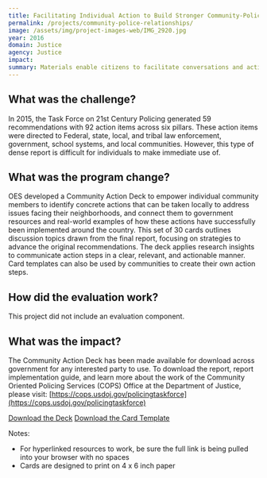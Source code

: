 ```yaml
---
title: Facilitating Individual Action to Build Stronger Community-Police Relationships
permalink: /projects/community-police-relationships/
image: /assets/img/project-images-web/IMG_2920.jpg
year: 2016
domain: Justice
agency: Justice
impact:
summary: Materials enable citizens to facilitate conversations and action planning around better community policing.
---
```


## What was the challenge?

In 2015, the Task Force on 21st Century Policing generated 59 recommendations with 92 action items across six pillars. These action items were directed to Federal, state, local, and tribal law enforcement, government, school systems, and local communities. However, this type of dense report is difficult for individuals to make immediate use of. 

## What was the program change?

OES developed a Community Action Deck to empower individual community members to identify concrete actions that can be taken locally to address issues facing their neighborhoods, and connect them to government resources and real-world examples of how these actions have successfully been implemented around the country. This set of 30 cards outlines discussion topics drawn from the final report, focusing on strategies to advance the original recommendations. The deck applies research insights to communicate action steps in a clear, relevant, and actionable manner. Card templates can also be used by communities to create their own action steps. 

## How did the evaluation work?

This project did not include an evaluation component.

## What was the impact?

The Community Action Deck has been made available for download across government for any interested party to use. To download the report, report implementation guide, and learn more about the work of the Community Oriented Policing Services (COPS) Office at the Department of Justice, please visit: [https://cops.usdoj.gov/policingtaskforce](https://cops.usdoj.gov/policingtaskforce)

<a class="usa-button" href="{{site.baseurl}}/assets/abstracts/1606-1-Community-Action-Deck.pdf">Download the Deck</a>
<a class="usa-button" href="{{site.baseurl}}/assets/abstracts/1606-2-Community-Action-Deck-Card-Template.pptx">Download the Card Template</a>

Notes:
- For hyperlinked resources to work, be sure the full link is being pulled into your browser with no spaces
- Cards are designed to print on 4 x 6 inch paper


